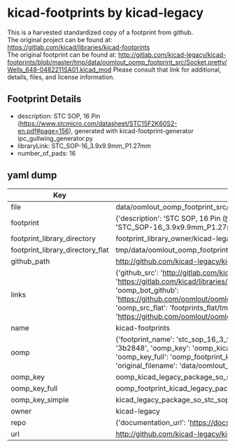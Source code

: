 # kicad-footprints by kicad-legacy  
This is a harvested standardized copy of a footprint from github.  
The original project can be found at:  
https://gitlab.com/kicad/libraries/kicad-footprints  
The original footprint can be found at:
http://gitlab.com/kicad-legacy/kicad-footprints/blob/master/tmp/data/oomlout_oomp_footprint_src/Socket.pretty/Wells_648-0482211SA01.kicad_mod
Please consult that link for additional, details, files, and license information.  
## Footprint Details
* description: STC  SOP, 16 Pin (https://www.stcmicro.com/datasheet/STC15F2K60S2-en.pdf#page=156), generated with kicad-footprint-generator ipc_gullwing_generator.py  
* libraryLink: STC_SOP-16_3.9x9.9mm_P1.27mm  
* number_of_pads: 16  
## yaml dump  
| Key | Value |  
| --- | --- |  
| file | data/oomlout_oomp_footprint_src/kicad-footprints/Package_SO.pretty/STC_SOP-16_3.9x9.9mm_P1.27mm.kicad_mod |  
| footprint | {'description': 'STC  SOP, 16 Pin (https://www.stcmicro.com/datasheet/STC15F2K60S2-en.pdf#page=156), generated with kicad-footprint-generator ipc_gullwing_generator.py', 'libraryLink': 'STC_SOP-16_3.9x9.9mm_P1.27mm', 'number_of_pads': 16} |  
| footprint_library_directory | footprint_library_owner/kicad-legacy_kicad-footprints |  
| footprint_library_directory_flat | tmp/data/oomlout_oomp_footprint_src/footprints_flat/kicad_legacy_package_so_stc_sop_16_3_9x9_9mm_p1_27mm/working |  
| github_path | http://github.com/kicad-legacy/kicad-footprints/blob/master/tmp/data/oomlout_oomp_footprint_src/Package_SO.pretty/STC_SOP-16_3.9x9.9mm_P1.27mm.kicad_mod |  
| links | {'github_src': 'http://gitlab.com/kicad-legacy/kicad-footprints/blob/master/tmp/data/oomlout_oomp_footprint_src/Socket.pretty/Wells_648-0482211SA01.kicad_mod', 'github_src_repo': 'https://gitlab.com/kicad/libraries/kicad-footprints', 'oomp_bot': 'tmp/data/oomlout_oomp_footprint_src/footprints/kicad_legacy_package_so_stc_sop_16_3_9x9_9mm_p1_27mm/working', 'oomp_bot_github': 'https://github.com/oomlout/oomlout_oomp_footprint_bot/tree/main/tmp/data/oomlout_oomp_footprint_src/footprints/kicad_legacy_package_so_stc_sop_16_3_9x9_9mm_p1_27mm/working', 'oomp_src_flat': 'footprints_flat/tmp/data/oomlout_oomp_footprint_src/footprints_flat/kicad_legacy_package_so_stc_sop_16_3_9x9_9mm_p1_27mm/working', 'oomp_src_flat_github': 'https://github.com/oomlout/oomlout_oomp_footprint_src/tree/main/tmp/data/oomlout_oomp_footprint_src/footprints_flat/kicad_legacy_package_so_stc_sop_16_3_9x9_9mm_p1_27mm/working'} |  
| name | kicad-footprints |  
| oomp | {'footprint_name': 'stc_sop_16_3_9x9_9mm_p1_27mm', 'library_name': 'package_so', 'md5': '3b2848b170485cbef99466292a2b15e6', 'md5_10': '3b2848b170', 'md5_5': '3b284', 'md5_6': '3b2848', 'oomp_key': 'oomp_kicad_legacy_package_so_stc_sop_16_3_9x9_9mm_p1_27mm', 'oomp_key_extra': 'oomp_footprint_kicad_legacy_package_so_stc_sop_16_3_9x9_9mm_p1_27mm', 'oomp_key_full': 'oomp_footprint_kicad_legacy_package_so_stc_sop_16_3_9x9_9mm_p1_27mm_3b2848', 'oomp_key_simple': 'kicad_legacy_package_so_stc_sop_16_3_9x9_9mm_p1_27mm', 'original_filename': 'data/oomlout_oomp_footprint_src/kicad-footprints/Package_SO.pretty/STC_SOP-16_3.9x9.9mm_P1.27mm.kicad_mod', 'owner_name': 'kicad_legacy'} |  
| oomp_key | oomp_kicad_legacy_package_so_stc_sop_16_3_9x9_9mm_p1_27mm |  
| oomp_key_full | oomp_footprint_kicad_legacy_package_so_stc_sop_16_3_9x9_9mm_p1_27mm |  
| oomp_key_simple | kicad_legacy_package_so_stc_sop_16_3_9x9_9mm_p1_27mm |  
| owner | kicad-legacy |  
| repo | {'documentation_url': 'https://docs.github.com/rest/repos/repos#get-a-repository', 'message': 'Not Found'} |  
| url | http://github.com/kicad-legacy/kicad-footprints |  

